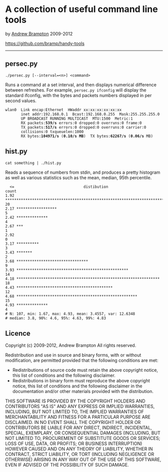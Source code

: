 A collection of useful command line tools
=========================================

by [Andrew Brampton](http://bramp.net) 2009-2012

<https://github.com/bramp/handy-tools>

-----------------------------------------

persec.py
---------

    ./persec.py [--interval=<n>] <command>

Runs a command at a set interval, and then displays numerical difference between refreshes. For example, `persec.py ifconfig` will display the standard ifconfig, with the bytes and packets numbers displayed in per second values.

<pre><code>wlan0  Link encap:Ethernet  HWaddr xx:xx:xx:xx:xx:xx
       inet addr:192.168.0.1  Bcast:192.168.0.255  Mask:255.255.255.0
       UP BROADCAST RUNNING MULTICAST  MTU:1500  Metric:1
       RX packets:<strong>539/s</strong> errors:0 dropped:0 overruns:0 frame:0
       TX packets:<strong>517/s</strong> errors:0 dropped:0 overruns:0 carrier:0
       collisions:0 txqueuelen:1000
       RX bytes:<strong>104971/s</strong> (<strong>0.10/s MB</strong>)  TX bytes:<strong>62267/s</strong> (<strong>0.06/s</strong> MB)
</code></pre>


hist.py
-------

    cat something | ./hist.py

Reads a sequence of numbers from stdin, and produces a pretty histogram as well as various statistics such as the mean, median, 95th percentile.

      <=                               distibution                                count
    1.92 ************************************************************************ 20
    2.17 ******************                                                        5
    2.42 **************                                                            4
    2.67 ***                                                                       1
    2.92                                                                           0
    3.17 **********                                                                3
    3.43 *******                                                                   2
    3.68 ********************************                                          9
    3.93 **************************************************                       14
    4.18 ****************************************************************         18
    4.43 *******************************************                              12
    4.68 ******************************************************                   15
    4.93 **************                                                            4
    # N: 107, min: 1.67, max: 4.93, mean: 3.4557, var: 12.6348
    # median: 3.8, 90%: 4.6, 95%: 4.63, 99%: 4.83


Licence
-------

Copyright (c) 2009-2012, Andrew Brampton
All rights reserved.

Redistribution and use in source and binary forms, with or without modification, are permitted provided that the following conditions are met:

- Redistributions of source code must retain the above copyright notice, this list of conditions and the following disclaimer.
- Redistributions in binary form must reproduce the above copyright notice, this list of conditions and the following disclaimer in the documentation and/or other materials provided with the distribution.

THIS SOFTWARE IS PROVIDED BY THE COPYRIGHT HOLDERS AND CONTRIBUTORS "AS IS" AND ANY EXPRESS OR IMPLIED WARRANTIES, INCLUDING, BUT NOT LIMITED TO, THE IMPLIED WARRANTIES OF MERCHANTABILITY AND FITNESS FOR A PARTICULAR PURPOSE ARE DISCLAIMED. IN NO EVENT SHALL THE COPYRIGHT HOLDER OR CONTRIBUTORS BE LIABLE FOR ANY DIRECT, INDIRECT, INCIDENTAL, SPECIAL, EXEMPLARY, OR CONSEQUENTIAL DAMAGES (INCLUDING, BUT NOT LIMITED TO, PROCUREMENT OF SUBSTITUTE GOODS OR SERVICES; LOSS OF USE, DATA, OR PROFITS; OR BUSINESS INTERRUPTION) HOWEVER CAUSED AND ON ANY THEORY OF LIABILITY, WHETHER IN CONTRACT, STRICT LIABILITY, OR TORT (INCLUDING NEGLIGENCE OR OTHERWISE) ARISING IN ANY WAY OUT OF THE USE OF THIS SOFTWARE, EVEN IF ADVISED OF THE POSSIBILITY OF SUCH DAMAGE.

